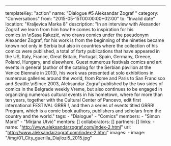 ---
  templateKey: "action"
  name: "Dialogue #5 Aleksandar Zograf "
  category: "Conversations"
  from: "2015-05-15T00:00:00+02:00"
  to: "Invalid date"
  location: "Kraljevica Marka 8"
  description: "In an interview with Alexander Zograf we learn from him how he comes to inspiration for his comics.\n \nSasa Rakezić, who draws comics under the pseudonym Alexander Zograf, for his work is from the beginning of the nineties became known not only in Serbia but also in countries where the collection of his comics were published, a total of forty publications that have appeared in the US, Italy, France, Great Britain, Portugal, Spain, Germany, Greece, Poland, Hungary, and elsewhere. Guest numerous festivals comics and art events in general (author of the catalog for the Serbian pavilion at the Venice Biennale in 2013), his work was presented at solo exhibitions in numerous galleries around the world, from Rome and Paris to San Francisco and Seattle.\nSince 2003, Aleksandar Zograf published by the two sides of comics in the Belgrade weekly Vreme, but also continues to be engaged in organizing numerous cultural events in his hometown, where for more than ten years, together with the Cultural Center of Pancevo, edit first international FESTIVAL GRRR !, and then a series of events titled GRRR! Program, which is a comic book authors, publishers and scholars from the country and the world."
  tags: 
    - "Dialogue"
    - "Comics"
  members: 
    - "Simon Marić"
    - "Mirjana Utvić"
  mentors: []
  collaborators: []
  partners: []
  links: 
    - 
      name: "http://www.aleksandarzograf.com/index-2.html"
      url: "http://www.aleksandarzograf.com/index-2.html"
  images: 
    - 
      image: "/img/01_City_guerilla_Diajlozi5_2015.jpg"
